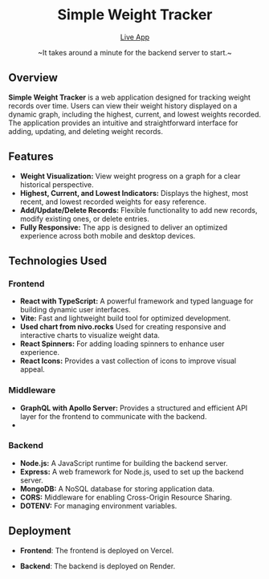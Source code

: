<h1 align="center">Simple Weight Tracker</h1>
<p align="center">
  <a href="https://simple-weight-tracker.vercel.app/" style="display:inline-block;">Live App</a>
</p>
  <p align="center"> ~It takes around a minute for the backend server to start.~ </p>

## Overview
**Simple Weight Tracker** is a web application designed for tracking weight records over time. Users can view their weight history displayed on a dynamic graph, including the highest, current, and lowest weights recorded. The application provides an intuitive and straightforward interface for adding, updating, and deleting weight records.

## Features
- **Weight Visualization:** View weight progress on a graph for a clear historical perspective.
- **Highest, Current, and Lowest Indicators:** Displays the highest, most recent, and lowest recorded weights for easy reference.
- **Add/Update/Delete Records:** Flexible functionality to add new records, modify existing ones, or delete entries.
- **Fully Responsive:** The app is designed to deliver an optimized experience across both mobile and desktop devices.
  
## Technologies Used

### Frontend
- **React with TypeScript:** A powerful framework and typed language for building dynamic user interfaces.
- **Vite:** Fast and lightweight build tool for optimized development.
- **Used chart from nivo.rocks** Used for creating responsive and interactive charts to visualize weight data.
- **React Spinners:** For adding loading spinners to enhance user experience.
- **React Icons:** Provides a vast collection of icons to improve visual appeal.

### Middleware
- **GraphQL with Apollo Server:** Provides a structured and efficient API layer for the frontend to communicate with the backend.
- 
### Backend
- **Node.js:** A JavaScript runtime for building the backend server.
- **Express:** A web framework for Node.js, used to set up the backend server.
- **MongoDB:** A NoSQL database for storing application data.
- **CORS:** Middleware for enabling Cross-Origin Resource Sharing.
- **DOTENV:** For managing environment variables.

## Deployment
- **Frontend**:
The frontend is deployed on Vercel. 

- **Backend**:
The backend is deployed on Render.

